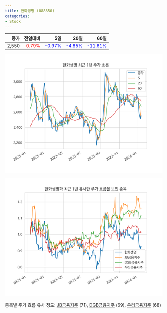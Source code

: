 ```yaml
---
title: 한화생명 (088350)
categories:
- Stock
---
```


|종가|전일대비|5일|20일|60일|
|---:|-------:|--:|---:|---:|
|2,550|<span style="color: red">0.79%</span>|<span style="color: blue">-0.97%</span>|<span style="color: blue">-4.85%</span>|<span style="color: blue">-11.61%</span>|


<!-- more -->

![088350](/assets/images/stock/088350.png)

![088350](/assets/images/stock/088350_sim.png)

종목별 주가 흐름 유사 정도:
[JB금융지주](/stock/175330/) (71),
[DGB금융지주](/stock/139130/) (69),
[우리금융지주](/stock/316140/) (68)